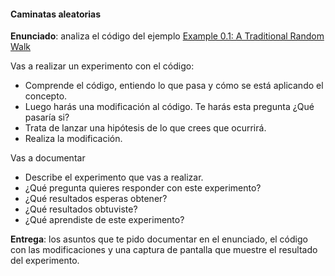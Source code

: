#### Caminatas aleatorias

**Enunciado**: analiza el código del ejemplo [Example 0.1: A Traditional Random Walk](https://natureofcode.com/random/#example-01-a-traditional-random-walk)

Vas a realizar un experimento con el código:

- Comprende el código, entiendo lo que pasa y cómo se está aplicando el concepto.
- Luego harás una modificación al código. Te harás esta pregunta ¿Qué pasaría si? 
- Trata de lanzar una hipótesis de lo que crees que ocurrirá.
- Realiza la modificación.

Vas a documentar

- Describe el experimento que vas a realizar.
- ¿Qué pregunta quieres responder con este experimento?
- ¿Qué resultados esperas obtener?
- ¿Qué resultados obtuviste?
- ¿Qué aprendiste de este experimento?

**Entrega**: los asuntos que te pido documentar en el enunciado, el código con las modificaciones y 
una captura de pantalla que muestre el resultado del experimento.


